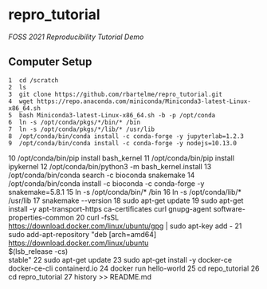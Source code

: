 # repro_tutorial
*FOSS 2021 Reproducibility Tutorial Demo*

## Computer Setup
    1  cd /scratch
    2  ls
    3  git clone https://github.com/rbartelme/repro_tutorial.git
    4  wget https://repo.anaconda.com/miniconda/Miniconda3-latest-Linux-x86_64.sh
    5  bash Miniconda3-latest-Linux-x86_64.sh -b -p /opt/conda
    6  ln -s /opt/conda/pkgs/*/bin/* /bin
    7  ln -s /opt/conda/pkgs/*/lib/* /usr/lib
    8  /opt/conda/bin/conda install -c conda-forge -y jupyterlab=1.2.3
    9  /opt/conda/bin/conda install -c conda-forge -y nodejs=10.13.0
   10  /opt/conda/bin/pip install bash_kernel
   11  /opt/conda/bin/pip install ipykernel
   12  /opt/conda/bin/python3 -m bash_kernel.install
   13  /opt/conda/bin/conda search -c bioconda snakemake
   14  /opt/conda/bin/conda install -c bioconda -c conda-forge -y snakemake=5.8.1
   15  ln -s /opt/conda/bin/* /bin
   16  ln -s /opt/conda/lib/* /usr/lib
   17  snakemake --version
   18  sudo apt-get update
   19  sudo apt-get install -y apt-transport-https ca-certificates curl gnupg-agent software-properties-common
   20  curl -fsSL https://download.docker.com/linux/ubuntu/gpg | sudo apt-key add -
   21  sudo add-apt-repository  "deb [arch=amd64] https://download.docker.com/linux/ubuntu \
 $(lsb_release -cs) \
 stable"
   22  sudo apt-get update
   23  sudo apt-get install -y docker-ce docker-ce-cli containerd.io
   24  docker run hello-world
   25  cd repo_tutorial
   26  cd repro_tutorial
   27  history >> README.md
